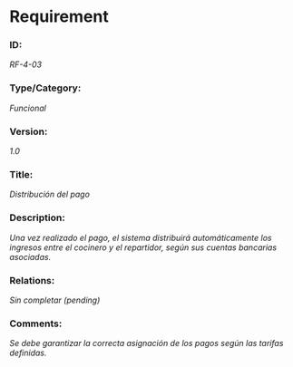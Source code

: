 # Requirement

### ID: 
_RF-4-03_

### Type/Category: 
_Funcional_

### Version: 
_1.0_

### Title: 
_Distribución del pago_

### Description: 
_Una vez realizado el pago, el sistema distribuirá automáticamente los ingresos entre el cocinero y el repartidor, según sus cuentas bancarias asociadas._

### Relations: 
_Sin completar (pending)_

### Comments: 
_Se debe garantizar la correcta asignación de los pagos según las tarifas definidas._
